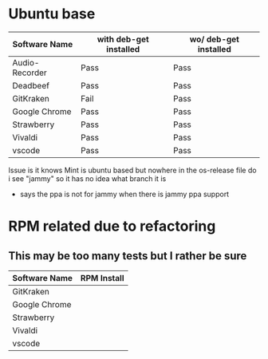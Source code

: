 # Ubuntu base

| Software Name  | with deb-get installed | wo/ deb-get installed                  |
|----------------|------------------------|----------------------------------------|
| Audio-Recorder | Pass                   | Pass      |
| Deadbeef       | Pass                   | Pass                                   |
| GitKraken      | Fail                   | Pass                                |
| Google Chrome  | Pass                   | Pass                                   |
| Strawberry     | Pass                   | Pass |
| Vivaldi        | Pass                   | Pass                                   |
| vscode         | Pass                   | Pass                                   |

Issue is it knows Mint is ubuntu based but nowhere in the os-release file do i see "jammy" so it has no idea what branch it is

* says the ppa is not for jammy when there is jammy ppa support

# RPM related due to refactoring

## This may be too many tests but I rather be sure

| Software Name  | RPM Install |
|----------------|-------------|
| GitKraken      |             |
| Google Chrome  |             |
| Strawberry     |             |
| Vivaldi        |             |
| vscode         |             |
